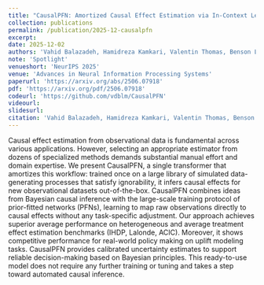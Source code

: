 ```yaml
---
title: "CausalPFN: Amortized Causal Effect Estimation via In-Context Learning"
collection: publications
permalink: /publication/2025-12-causalpfn
excerpt: 
date: 2025-12-02
authors: 'Vahid Balazadeh, Hamidreza Kamkari, Valentin Thomas, Benson Li, Junwei Ma, <b>Jesse C. Cresswell</b>, Rahul G. Krishnan'
note: 'Spotlight'
venueshort: 'NeurIPS 2025'
venue: 'Advances in Neural Information Processing Systems'
paperurl: 'https://arxiv.org/abs/2506.07918'
pdf: 'https://arxiv.org/pdf/2506.07918'
codeurl: 'https://github.com/vdblm/CausalPFN'
videourl:
slidesurl:
citation: 'Vahid Balazadeh, Hamidreza Kamkari, Valentin Thomas, Benson Li, Junwei Ma, Jesse C. Cresswell, Rahul G. Krishnan. CausalPFN: Amortized Causal Effect Estimation via In-Context Learning. In Advances in Neural Information Processing Systems, volume 38, 2025'
---
```

Causal effect estimation from observational data is fundamental across various applications. However, selecting an appropriate estimator from dozens of specialized methods demands substantial manual effort and domain expertise. We present CausalPFN, a single transformer that amortizes this workflow: trained once on a large library of simulated data-generating processes that satisfy ignorability, it infers causal effects for new observational datasets out-of-the-box. CausalPFN combines ideas from Bayesian causal inference with the large-scale training protocol of prior-fitted networks (PFNs), learning to map raw observations directly to causal effects without any task-specific adjustment. Our approach achieves superior average performance on heterogeneous and average treatment effect estimation benchmarks (IHDP, Lalonde, ACIC). Moreover, it shows competitive performance for real-world policy making on uplift modeling tasks. CausalPFN provides calibrated uncertainty estimates to support reliable decision-making based on Bayesian principles. This ready-to-use model does not require any further training or tuning and takes a step toward automated causal inference.